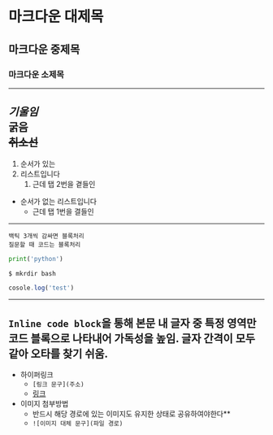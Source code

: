 # 마크다운 대제목
## 마크다운 중제목
### 마크다운 소제목
---
*기울임*  
**굵음**  
~~취소선~~
---
1. 순서가 있는
2. 리스트입니다
    1. 근데 탭 2번을 곁들인

- 순서가 없는 리스트입니다
  - 근데 탭 1번을 결들인

---
```
백틱 3개씩 감싸면 블록처리  
질문할 때 코드는 블록처리
```

```python
print('python')
```

```bash
$ mkrdir bash
```

```javascript
cosole.log('test')
```
---
`Inline code block`을 통해 본문 내 글자 중 특정 영역만 코드 블록으로 나타내어 가독성을 높임. 글자 간격이 모두 같아 오타를 찾기 쉬움.
---
- 하이퍼링크
  - `[링크 문구](주소)`
  - [링크](https://www.naver.com)
- 이미지 첨부방법
  - 반드시 해당 경로에 있는 이미지도 유지한 상태로 공유하여야한다**
  - `![이미지 대체 문구](파일 경로)`